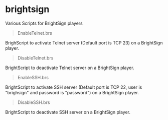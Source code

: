 # brightsign
Various Scripts for BrightSign players

>EnableTelnet.brs

BrighScript to activate Telnet server (Default port is TCP 23) on a BrightSign player.

>DisableTelnet.brs

BrightScript to deactivate Telnet server on a BrightSign player.

>EnableSSH.brs

BrightScript to activate SSH server (Default port is TCP 22, user is "brighsign" and password is "password") on a BrightSign player.

>DisableSSH.brs

BrightScript to deactivate SSH server on a BrightSign player.
